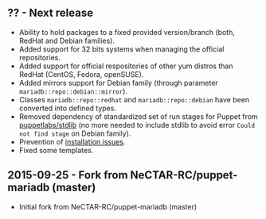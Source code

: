 ## ?? - Next release

- Ability to hold packages to a fixed provided version/branch (both, RedHat and Debian families).
- Added support for 32 bits systems when managing the official repositories.
- Added support for official respositories of other yum distros than RedHat (CentOS, Fedora, openSUSE).
- Added mirrors support for Debian family (through parameter `mariadb::repo::debian::mirror`).
- Classes `mariadb::repo::redhat` and `mariadb::repo::debian` have been converted into defined types.
- Removed dependency of standardized set of run stages for Puppet from [puppetlabs/stdlib](https://forge.puppetlabs.com/puppetlabs/stdlib) (no more needed to include stdlib to avoid error `Could not find stage` on Debian family).
- Prevention of [installation issues](https://mariadb.com/kb/en/mariadb/installing-mariadb-deb-files/#installation-issues).
- Fixed some templates.

## 2015-09-25 - Fork from NeCTAR-RC/puppet-mariadb (master)

- Initial fork from NeCTAR-RC/puppet-mariadb (master)